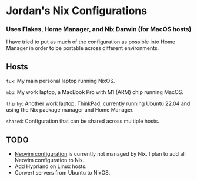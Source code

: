 # Jordan's Nix Configurations

### Uses Flakes, Home Manager, and Nix Darwin (for MacOS hosts)

I have tried to put as much of the configuration as possible into Home Manager in order to be portable across different environments.

## Hosts

`tux`: My main personal laptop running NixOS.

`mbp`: My work laptop, a MacBook Pro with M1 (ARM) chip running MacOS.

`thinky`: Another work laptop, ThinkPad, currently running Ubuntu 22.04 and using the Nix package manager and Home Manager.

`shared`: Configuration that can be shared across multiple hosts.

## TODO

- [Neovim configuration](https://github.com/jordan-bravo/nvim) is currently not managed by Nix.  I plan to add all Neovim configuration to Nix.
- Add Hyprland on Linux hosts.
- Convert servers from Ubuntu to NixOS.
